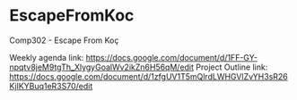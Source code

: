 # EscapeFromKoc
Comp302 - Escape From Koç

Weekly agenda link: https://docs.google.com/document/d/1FF-GY-npqtv8jeM9tgTh_XlygyGoalWv2ikZn6H56qM/edit
Project Outline link: https://docs.google.com/document/d/1zfgUV1T5mQlrdLWHGVIZvYH3sR26KjIKYBuq1eR3S70/edit
